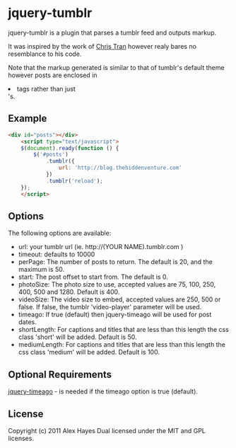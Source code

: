 # jquery-tumblr

jquery-tumblr is a plugin that parses a tumblr feed and outputs markup.

It was inspired by the work of [Chris Tran](https://chris-tran.com/blog/?p=236) however realy bares no resemblance to his code.

Note that the markup generated is similar to that of tumblr's default theme however posts are enclosed in <li> tags rather than just <div>'s.

## Example

```html
<div id="posts"></div>
	<script type="text/javascript">
	$(document).ready(function () {
		$('#posts')
			.tumblr({
				url: 'http://blog.thehiddenventure.com'
			})
			.tumblr('reload');
	});
	</script>
```

## Options

The following options are available:

- url: your tumblr url (ie. http://(YOUR NAME).tumblr.com )
- timeout: defaults to 10000
- perPage: The number of posts to return. The default is 20, and the maximum is 50.
- start: The post offset to start from. The default is 0.
- photoSize: The photo size to use, accepted values are 75, 100, 250, 400, 500 and 1280. Default is 400.
- videoSize: The video size to embed, accepted values are 250, 500 or false. If false, the tumblr 'video-player' parameter will be used.
- timeago: If true (default) then jquery-timeago will be used for post dates.
- shortLength: For captions and titles that are less than this length the css class 'short' will be added. Default is 50.
- mediumLength: For captions and titles that are less than this length the css class 'medium' will be added. Default is 100.

## Optional Requirements

[jquery-timeago](http://timeago.yarp.com/) - is needed if the timeago option is true (default).

## License

Copyright (c) 2011 Alex Hayes
Dual licensed under the MIT and GPL licenses.
